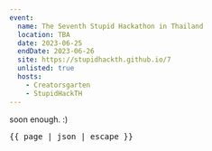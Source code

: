 ```yaml
---
event:
  name: The Seventh Stupid Hackathon in Thailand
  location: TBA
  date: 2023-06-25
  endDate: 2023-06-26
  site: https://stupidhackth.github.io/7
  unlisted: true
  hosts:
    - Creatorsgarten
    - StupidHackTH
---
```


soon enough. :)

<tt>{{ page | json | escape }}</tt>